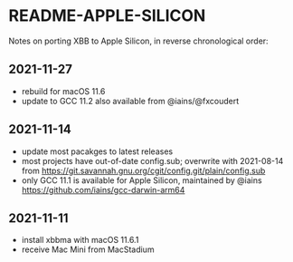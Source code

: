 # README-APPLE-SILICON

Notes on porting XBB to Apple Silicon, in reverse chronological order:

## 2021-11-27

- rebuild for macOS 11.6
- update to GCC 11.2 also available from @iains/@fxcoudert

## 2021-11-14

- update most pacakges to latest releases
- most projects have out-of-date config.sub; overwrite with 2021-08-14 from
  <https://git.savannah.gnu.org/cgit/config.git/plain/config.sub>
- only GCC 11.1 is available for Apple Silicon, maintained by @iains
  <https://github.com/iains/gcc-darwin-arm64>
  
## 2021-11-11

- install xbbma with macOS 11.6.1
- receive Mac Mini from MacStadium
